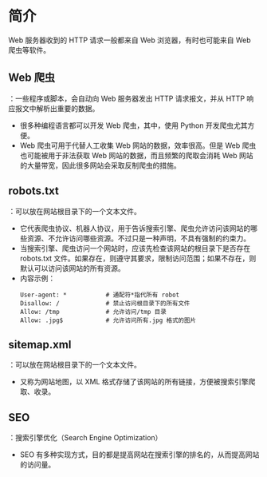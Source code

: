# 简介

Web 服务器收到的 HTTP 请求一般都来自 Web 浏览器，有时也可能来自 Web 爬虫等软件。

## Web 爬虫

：一些程序或脚本，会自动向 Web 服务器发出 HTTP 请求报文，并从 HTTP 响应报文中解析出重要的数据。
- 很多种编程语言都可以开发 Web 爬虫，其中，使用 Python 开发爬虫尤其方便。
- Web 爬虫可用于代替人工收集 Web 网站的数据，效率很高。但是 Web 爬虫也可能被用于非法获取 Web 网站的数据，而且频繁的爬取会消耗 Web 网站的大量带宽，因此很多网站会采取反制爬虫的措施。

## robots.txt

：可以放在网站根目录下的一个文本文件。
- 它代表爬虫协议、机器人协议，用于告诉搜索引擎、爬虫允许访问该网站的哪些资源、不允许访问哪些资源。不过只是一种声明，不具有强制的约束力。
- 当搜索引擎、爬虫访问一个网站时，应该先检查该网站的根目录下是否存在 robots.txt 文件。如果存在，则遵守其要求，限制访问范围；如果不存在，则默认可以访问该网站的所有资源。
- 内容示例：
    ```
    User-agent: *           # 通配符*指代所有 robot
    Disallow: /             # 禁止访问根目录下的所有文件
    Allow: /tmp             # 允许访问/tmp 目录
    Allow: .jpg$            # 允许访问所有.jpg 格式的图片
    ```

## sitemap.xml

：可以放在网站根目录下的一个文本文件。
- 又称为网站地图，以 XML 格式存储了该网站的所有链接，方便被搜索引擎爬取、收录。

## SEO

：搜索引擎优化（Search Engine Optimization）
- SEO 有多种实现方式，目的都是提高网站在搜索引擎的排名的，从而提高网站的访问量。
